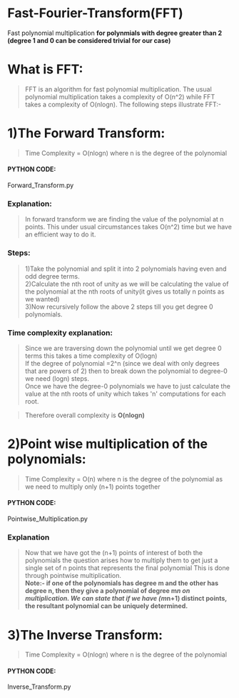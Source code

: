 # Fast-Fourier-Transform(FFT)
Fast polynomial multiplication **for polynmials with degree greater than 2 (degree 1 and 0 can be considered trivial for our case)**

# What is FFT:
> FFT is an algorithm for fast polynomial multiplication. The usual polynomial multiplication takes a complexity of O(n^2) while FFT takes a complexity of O(nlogn).
The following steps illustrate FFT:-


# 1)The Forward Transform:
> Time Complexity = O(nlogn) where n is the degree of the polynomial 

#### PYTHON CODE:
Forward_Transform.py

### Explanation:
> In forward transform we are finding the value of the polynomial at n points. This under usual circumstances takes O(n^2) time but we have an efficient way to do it.
### Steps:
> 1)Take the polynomial and split it into 2 polynomials having even and odd degree terms.  
> 2)Calculate the nth root of unity as we will be calculating the value of the polynomial at the nth roots of unity(it gives us totally n points as we wanted)    
> 3)Now recursively follow the above 2 steps till you get degree 0 polynomials.     

### Time complexity explanation:
> Since we are traversing down the polynomial until we get degree 0 terms this takes a time complexity of O(logn)     
If the degree of polynomial =2^n (since we deal with only degrees that are powers of 2) then to break down the polynomial to degree-0 we need (logn) steps.  
Once we have the degree-0 polynomials we have to just calculate the value at the nth roots of unity which takes 'n' computations for each root.

>  Therefore overall complexity is **O(nlogn)**

   
# 2)Point wise multiplication of the polynomials:
>Time Complexity = O(n) where n is the degree of the polynomial as we need to multiply only (n+1) points together

#### PYTHON CODE:
Pointwise_Multiplication.py

### Explanation
> Now that we have got the (n+1) points of interest of both the polynomials the question arises how to multiply them to get just a single set of n points that represents the final polynomial
> This is done through pointwise multiplication.     
>**Note:- if one of the polynomials has degree m and the other has degree n, then they give a polynomial of degree m*n on multiplication. We can state that if we have (m*n+1) distinct points, the resultant polynomial can be uniquely determined.**

# 3)The Inverse Transform:
>Time Complexity = O(nlogn) where n is the degree of the polynomial 

#### PYTHON CODE:
Inverse_Transform.py

